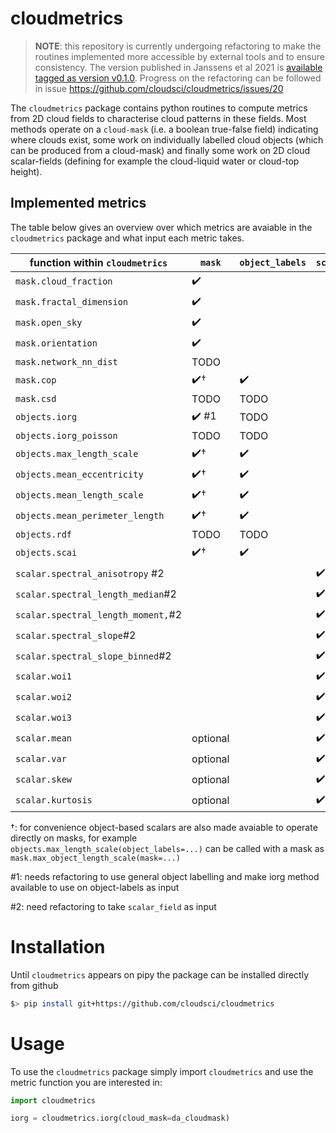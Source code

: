 # cloudmetrics

> **NOTE**: this repository is currently undergoing refactoring to make
the routines implemented more accessible by external tools and to ensure
consistency. The version published in Janssens et al 2021 is [available
tagged as version
v0.1.0](https://github.com/cloudsci/cloudmetrics/tree/v0.1.0). Progress on
the refactoring can be followed in issue
https://github.com/cloudsci/cloudmetrics/issues/20

The `cloudmetrics` package contains python routines to compute metrics
from 2D cloud fields to characterise cloud patterns in these fields. Most
methods operate on a `cloud-mask` (i.e. a boolean true-false field)
indicating where clouds exist, some work on individually labelled cloud objects
(which can be produced from a cloud-mask) and finally some work on 2D cloud
scalar-fields (defining for example the cloud-liquid water or cloud-top height).

## Implemented metrics

The table below gives an overview over which metrics are avaiable in the
`cloudmetrics` package and what input each metric takes.


| function within `cloudmetrics`     | `mask`   | `object_labels` | `scalar_field` |
| ---------------------------------- | -------- | --------------- | -------------- |
| `mask.cloud_fraction`              | ✔️        |                 |                |
| `mask.fractal_dimension`           | ✔️        |                 |                |
| `mask.open_sky`                    | ✔️        |                 |                |
| `mask.orientation`                 | ✔️        |                 |                |
| `mask.network_nn_dist`             | TODO     |                 |                |
| `mask.cop`                         | ✔️†       | ✔️               |                |
| `mask.csd`                         | TODO     | TODO            |                |
| `objects.iorg`                     | ✔️ #1     | TODO            |                |
| `objects.iorg_poisson`             | TODO     | TODO            |                |
| `objects.max_length_scale`         | ✔️†       | ✔️               |                |
| `objects.mean_eccentricity`        | ✔️†       | ✔️               |                |
| `objects.mean_length_scale`        | ✔️†       | ✔️               |                |
| `objects.mean_perimeter_length`    | ✔️†       | ✔️               |                |
| `objects.rdf`                      | TODO     | TODO            |                |
| `objects.scai`                     | ✔️†       | ✔️               |                |
| `scalar.spectral_anisotropy` #2    |          |                 | ✔️              |
| `scalar.spectral_length_median`#2  |          |                 | ✔️              |
| `scalar.spectral_length_moment,`#2 |          |                 | ✔️              |
| `scalar.spectral_slope`#2          |          |                 | ✔️              |
| `scalar.spectral_slope_binned`#2   |          |                 | ✔️              |
| `scalar.woi1`                      |          |                 | ✔️              |
| `scalar.woi2`                      |          |                 | ✔️              |
| `scalar.woi3`                      |          |                 | ✔️              |
| `scalar.mean`                      | optional |                 | ✔️              |
| `scalar.var`                       | optional |                 | ✔️              |
| `scalar.skew`                      | optional |                 | ✔️              |
| `scalar.kurtosis`                  | optional |                 | ✔️              |

†: for convenience object-based scalars are also made avaiable to operate
directly on masks, for example `objects.max_length_scale(object_labels=...)`
can be called with a mask as `mask.max_object_length_scale(mask=...)`

#1: needs refactoring to use general object labelling and make iorg method
available to use on object-labels as input

#2: need refactoring to take `scalar_field` as input

# Installation

Until `cloudmetrics` appears on pipy the package can be installed directly
from github

```bash
$> pip install git+https://github.com/cloudsci/cloudmetrics
```

# Usage

To use the `cloudmetrics` package simply import `cloudmetrics` and use the metric function you are interested in:

```python
import cloudmetrics

iorg = cloudmetrics.iorg(cloud_mask=da_cloudmask)
```
